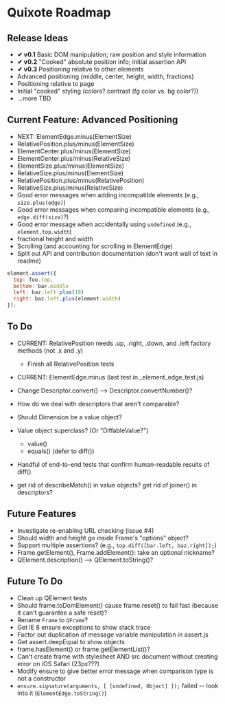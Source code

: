# Quixote Roadmap

## Release Ideas

* **✔ v0.1** Basic DOM manipulation; raw position and style information
* **✔ v0.2** "Cooked" absolute position info; initial assertion API
* **✔ v0.3** Positioning relative to other elements
* Advanced positioning (middle, center, height, width, fractions)
* Positioning relative to page
* Initial "cooked" styling (colors? contrast (fg color vs. bg color?))
* ...more TBD


## Current Feature: Advanced Positioning

* NEXT: ElementEdge.minus(ElementSize)
* RelativePosition.plus/minus(ElementSize)
* ElementCenter.plus/minus(ElementSize)
* ElementCenter.plus/minus(RelativeSize)
* ElementSize.plus/minus(ElementSize)
* RelativeSize.plus/minus(ElementSize)
* RelativePosition.plus/minus(RelativePosition)
* RelativeSize.plus/minus(RelativeSize)
* Good error messages when adding incompatible elements (e.g., `size.plus(edge)`)
* Good error messages when comparing incompatible elements (e.g., `edge.diff(size)`?) 
* Good error message when accidentally using `undefined` (e.g., `element.top.width`)
* fractional height and width
* Scrolling (and accounting for scrolling in ElementEdge)
* Split out API and contribution documentation (don't want wall of text in readme)

```javascript
element.assert({
  top: foo.top,
  bottom: bar.middle
  left: baz.left.plus(10)
  right: baz.left.plus(element.width)
});
```

## To Do

* CURRENT: RelativePosition needs .up, .right, .down, and .left factory methods (not .x and .y)
  * Finish all RelativePosition tests
* CURRENT: ElementEdge.minus (last test in _element_edge_test.js)

* Change Descriptor.convert() --> Descriptor.convertNumber()?
* How do we deal with descriptors that aren't comparable?

* Should Dimension be a value object?
* Value object superclass? (Or "DiffableValue?")
  * value()
  * equals() (defer to diff())

* Handful of end-to-end tests that confirm human-readable results of diff()
* get rid of describeMatch() in value objects? get rid of joiner() in descriptors? 


## Future Features

* Investigate re-enabling URL checking (issue #4)
* Should width and height go inside Frame's "options" object?
* Support multiple assertions? (e.g., `top.diff([bar.left, baz.right]);`)
* Frame.getElement(), Frame.addElement(): take an optional nickname?
* QElement.description() --> QElement.toString()? 


## Future To Do

* Clean up QElement tests
* Should frame.toDomElement() cause frame.reset() to fail fast (because it can't guarantee a safe reset)?
* Rename `Frame` to `QFrame`?
* Get IE 8 ensure exceptions to show stack trace
* Factor out duplication of message variable manipulation in assert.js
* Get assert.deepEqual to show objects
* frame.hasElement() or frame.getElementList()?
* Can't create frame with stylesheet AND src document without creating error on iOS Safari (23px???)
* Modify ensure to give better error message when comparison type is not a constructor
* `ensure.signature(arguments, [ [undefined, Object] ]);` failed -- look into it (`ElementEdge.toString()`)
